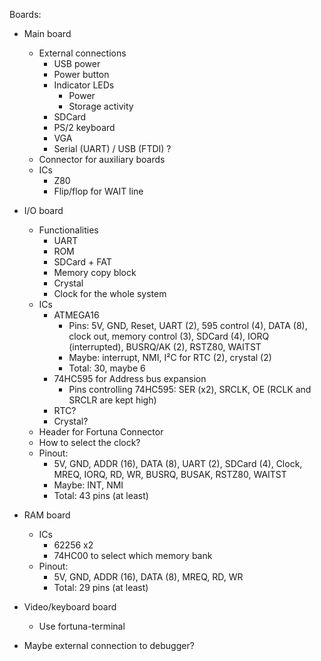Boards:

 - Main board
   - External connections
     - USB power
     - Power button
     - Indicator LEDs
       - Power
       - Storage activity
     - SDCard
     - PS/2 keyboard
     - VGA
     - Serial (UART) / USB (FTDI) ?
   - Connector for auxiliary boards
   - ICs
     - Z80
     - Flip/flop for WAIT line
     
 - I/O board
   - Functionalities
     - UART
     - ROM
     - SDCard + FAT
     - Memory copy block
     - Crystal
     - Clock for the whole system
   - ICs
     - ATMEGA16
       - Pins: 5V, GND, Reset, UART (2), 595 control (4), DATA (8), clock out, memory control (3), SDCard (4), IORQ (interrupted), BUSRQ/AK (2), RSTZ80, WAITST
       - Maybe: interrupt, NMI, I²C for RTC (2), crystal (2)
       - Total: 30, maybe 6
     - 74HC595 for Address bus expansion
       - Pins controlling 74HC595: SER (x2), SRCLK, OE (RCLK and SRCLR are kept high)
     - RTC?
     - Crystal?
   - Header for Fortuna Connector
   - How to select the clock?
   - Pinout: 
     - 5V, GND, ADDR (16), DATA (8), UART (2), SDCard (4), Clock, MREQ, IORQ, RD, WR, BUSRQ, BUSAK, RSTZ80, WAITST
     - Maybe: INT, NMI
     - Total: 43 pins (at least)

 - RAM board
   - ICs
     - 62256 x2
     - 74HC00 to select which memory bank
   - Pinout:
     - 5V, GND, ADDR (16), DATA (8), MREQ, RD, WR
     - Total: 29 pins (at least)
 
 - Video/keyboard board
   - Use fortuna-terminal

 - Maybe external connection to debugger?


